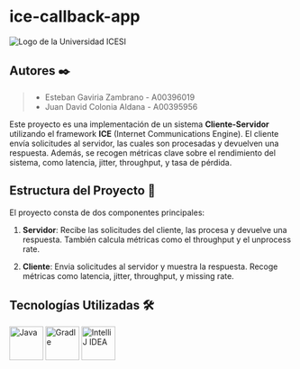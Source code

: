 # ice-callback-app

![Logo de la Universidad ICESI](https://www.icesi.edu.co/launiversidad/images/La_universidad/logo_icesi.png)

## Autores ✒️

> - Esteban Gaviria Zambrano - A00396019
> - Juan David Colonia Aldana - A00395956

Este proyecto es una implementación de un sistema **Cliente-Servidor** utilizando el framework **ICE** (Internet
Communications Engine). El cliente envía solicitudes al servidor, las cuales son procesadas y devuelven una respuesta.
Además, se recogen métricas clave sobre el rendimiento del sistema, como latencia, jitter, throughput, y tasa de
pérdida.

## Estructura del Proyecto 📁

El proyecto consta de dos componentes principales:

1. **Servidor**: Recibe las solicitudes del cliente, las procesa y devuelve una respuesta. También calcula métricas como
   el throughput y el unprocess rate.

2. **Cliente**: Envia solicitudes al servidor y muestra la respuesta. Recoge métricas como latencia, jitter, throughput,
   y missing rate.

## **Tecnologías Utilizadas** 🛠️

<div style="text-align: left">
    <p>
        <a href="https://www.java.com/es/" target="_blank"> <img alt="Java" src="https://cdn.jsdelivr.net/gh/devicons/devicon@latest/icons/java/java-original-wordmark.svg" height="60" width = "60"></a>
        <a href="https://gradle.org/" target="_blank"> <img alt="Gradle" src="https://cdn.jsdelivr.net/gh/devicons/devicon@latest/icons/gradle/gradle-original-wordmark.svg" height="60" width = "60"></a>
        <a href="https://www.jetbrains.com/es-es/idea/" target="_blank"> <img alt="IntelliJ IDEA" src="https://cdn.jsdelivr.net/gh/devicons/devicon@latest/icons/intellij/intellij-original.svg" height="60" width = "60"></a>
    </p>
</div>